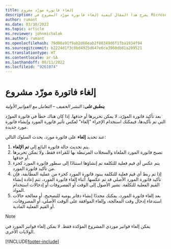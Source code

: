 ```yaml
---
title: إلغاء فاتورة مورّد مشروع‬
description: يشرح هذا المقال كيفية إلغاء فاتورة مورّد المشروع في Microsoft Dynamics 365 Project Operations والتأثير المالي لإلغاء فاتورة مورّد المشروع.
author: rumant
ms.date: 03/30/2022
ms.topic: article
ms.reviewer: johnmichalak
ms.author: rumant
ms.openlocfilehash: 79d00a91f9ab2d66eab2f80349d6f1fba1934f94
ms.sourcegitcommit: b2224d1f3c0bd4925d647e6ca3960db81a209521
ms.translationtype: HT
ms.contentlocale: ar-SA
ms.lasthandoff: 08/11/2022
ms.locfileid: "9261074"
---
```

# <a name="cancel-a-project-vendor-invoice"></a>إلغاء فاتورة مورّد مشروع‬

_**ينطبق على:** النشر الخفيف – التعامل مع الفواتير الأولية_

بعد تأكيد فاتورة المورّد، لا يمكن تحريرها أو حذفها. إذا كان هناك خطأ في فاتورة المورّد التي تم تأكيدها، فيمكنك استخدام الإجراء "إلغاء" لعكس تأثير فاتورة المورد وإنشاء فاتورة مورد جديدة.

عند تحديد **إلغاء** على فاتورة مورد، يحدث السلوك التالي:

1. يتم تحديث حالة فاتورة البائع إلى **تم الإلغاء**.
2. تصبح فاتورة المورد الملغاة والسجلات المرتبطة بها للقراءة فقط، ولا يمكن تحريرها أو حذفها.
3. يتم عكس أي قيم فعلية للتكلفة تم إنشاؤها استنادًا إلى سطور فاتورة المورد كجزء من تأكيد فاتورة المورد.
4. إذا تم ربط أي قيم فعلية للتكلفة ببنود فاتورة المورد كجزء من عملية المطابقة، فإن تأكيد فاتورة المورد الأصلي قد تم عكسها. أثناء إلغاء فاتورة المورد، تتم إعادة إنشاء القيم الفعلية للتكلفة. تشير الأصول إلى الوقت أو المصروفات أو إدخالات استخدام المواد.
5. بعد إلغاء فاتورة المورد، يمكنك مجددًا إنشاء دفاتر يومية للتصحيح، أو معالجة حالات استدعاء إدخال وقت المعالجة، وإلغاء الموافقة على الوقت الأصلي، أو المصروفات، أو القيم الفعلية المادية.

> [!NOTE]
> يمكن إلغاء فواتير موردي المشروع المؤكدة فقط. لا يمكن إلغاء فواتير المورد في الولايات الأخرى.

[!INCLUDE[footer-include](../../includes/footer-banner.md)]
